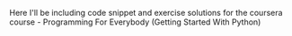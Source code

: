 Here I'll be including code snippet and exercise solutions for the coursera course - Programming For Everybody (Getting Started With Python)
